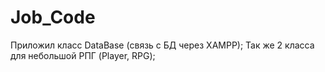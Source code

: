 # Job_Code

Приложил класс DataBase (связь с БД через XAMPP);
Так же 2 класса для небольшой РПГ (Player, RPG); 
